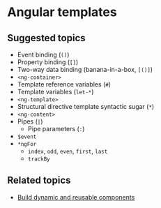 # Angular templates

## Suggested topics
- Event binding (`()`)
- Property binding (`[]`)
- Two-way data binding (banana-in-a-box, `[()]`)
- `<ng-container>`
- Template reference variables (`#`)
- Template variables (`let-*`)
- `<ng-template>`
- Structural directive template syntactic sugar (`*`)
- `<ng-content>`
- Pipes (`|`)
  - Pipe parameters (`:`)
- `$event`
- `*ngFor`
  - `index`, `odd`, `even`, `first`, `last`
  - `trackBy`

## Related topics
- [Build dynamic and reusable components](./build-dynamic-and-reusable-components.md)

